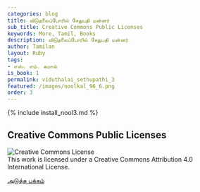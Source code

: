 ```yaml
---
categories: blog
title: விடுதலைப்போரில் சேதுபதி மன்னர்
sub_title: Creative Commons Public Licenses
keywords: More, Tamil, Books
description: விடுதலைப்போரில் சேதுபதி மன்னர்
author: Tamilan
layout: Ruby
tags:
- எஸ். எம். கமால்
is_book: 1
permalink: viduthalai_sethupathi_3
featured: /images/noolkal_96_6.png
order: 3
---
```


{% include install_nool3.md %}
## Creative Commons Public Licenses

![Creative Commons License](https://i.creativecommons.org/l/by/4.0/88x31.png)  
This work is licensed under a Creative Commons Attribution 4.0 International License.

[அடுத்த பக்கம்](viduthalai_sethupathi_4)